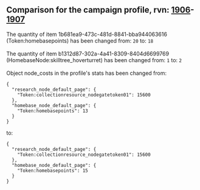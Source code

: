 ## Comparison for the campaign profile, rvn: [1906](https://github.com/PRO100KatYT/FortniteProfileRevisions/tree/main/profiles/campaign/1906%20campaign.json)-[1907](https://github.com/PRO100KatYT/FortniteProfileRevisions/tree/main/profiles/campaign/1907%20campaign.json)

The quantity of item 1b681ea9-473c-481d-8841-bba944063616 (Token:homebasepoints) has been changed from: `20` to: `18`
<br><br>
The quantity of item b1312d87-302a-4a41-8309-8404d6699769 (HomebaseNode:skilltree_hoverturret) has been changed from: `1` to: `2`
<br><br>
Object node_costs in the profile's stats has been changed from:

```
{
  "research_node_default_page": {
    "Token:collectionresource_nodegatetoken01": 15600
  },
  "homebase_node_default_page": {
    "Token:homebasepoints": 13
  }
}
```

to:

```
{
  "research_node_default_page": {
    "Token:collectionresource_nodegatetoken01": 15600
  },
  "homebase_node_default_page": {
    "Token:homebasepoints": 15
  }
}
```

<br><br>
